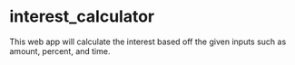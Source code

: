 # interest_calculator

This web app will calculate the interest based off the given inputs such as amount, percent, and time.
